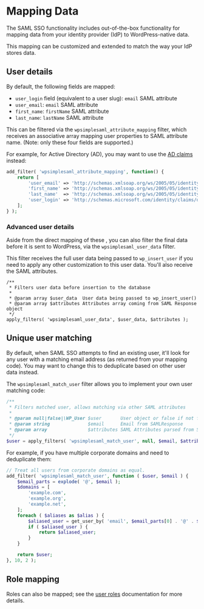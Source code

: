 # Mapping Data

The SAML SSO functionality includes out-of-the-box functionality for mapping data from your identity provider (IdP) to WordPress-native data.

This mapping can be customized and extended to match the way your IdP stores data.


## User details

By default, the following fields are mapped:

* `user_login` field (equivalent to a user slug): `email` SAML attribute
* `user_email`: `email` SAML attribute
* `first_name`: `firstName` SAML attribute
* `last_name`: `lastName` SAML attribute

This can be filtered via the `wpsimplesaml_attribute_mapping` filter, which receives an associative array mapping user properties to SAML attribute name. (Note: only these four fields are supported.)

For example, for Active Directory (AD), you may want to use the [AD claims](https://learn.microsoft.com/en-us/windows-server/identity/ad-fs/technical-reference/the-role-of-claims) instead:

```php
add_filter( 'wpsimplesaml_attribute_mapping', function() {
	return [
		'user_email' => 'http://schemas.xmlsoap.org/ws/2005/05/identity/claims/emailaddress',
		'first_name' => 'http://schemas.xmlsoap.org/ws/2005/05/identity/claims/givenname',
		'last_name'  => 'http://schemas.xmlsoap.org/ws/2005/05/identity/claims/surname',
		'user_login' => 'http://schemas.microsoft.com/identity/claims/displayname',
	];
} );
```

### Advanced user details

Aside from the direct mapping of these , you can also filter the final data before it is sent to WordPress, via the `wpsimplesaml_user_data` filter.

This filter receives the full user data being passed to `wp_insert_user` if you need to apply any other customization to this user data. You'll also receive the SAML attributes.

```
/**
 * Filters user data before insertion to the database
 *
 * @param array $user_data  User data being passed to wp_insert_user()
 * @param array $attributes Attributes array coming from SAML Response object
 */
apply_filters( 'wpsimplesaml_user_data', $user_data, $attributes );
```


## Unique user matching

By default, when SAML SSO attempts to find an existing user, it'll look for any user with a matching email address (as returned from your mapping code). You may want to change this to deduplicate based on other user data instead.

The `wpsimplesaml_match_user` filter allows you to implement your own user matching code:

```php
/**
 * Filters matched user, allows matching via other SAML attributes
 *
 * @param null|false|\WP_User $user       User object or false if not found
 * @param string              $email      Email from SAMLResponse
 * @param array               $attributes SAML Attributes parsed from SAMLResponse
 */
$user = apply_filters( 'wpsimplesaml_match_user', null, $email, $attributes );
```

For example, if you have multiple corporate domains and need to deduplicate them:

```php
// Treat all users from corporate domains as equal.
add_filter( 'wpsimplesaml_match_user', function ( $user, $email ) {
	$email_parts = explode( '@', $email );
	$domains = [
		'example.com',
		'example.org',
		'example.net',
	];
	foreach ( $aliases as $alias ) {
		$aliased_user = get_user_by( 'email', $email_parts[0] . '@' . $alias );
		if ( $aliased_user ) {
			return $aliased_user;
		}
	}

	return $user;
}, 10, 2 );
```


## Role mapping

Roles can also be mapped; see the [user roles](./roles.md) documentation for more details.
